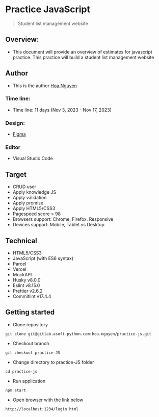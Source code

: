 # Practice JavaScript

> Student list management website

## Overview:

- This document will provide an overview of estimates for javascript practice. This practice will build a student list management website

## Author

- This is the author [Hoa.Nguyen](https://gitlab.asoft-python.com/hoa.nguyen)

### Time line:

- Time line: 11 days (Nov 3, 2023 - Nov 17, 2023)

### Design:

- [Figma](<https://www.figma.com/file/LjWaG6ZiQnSajtQ18EoCZ3/Crud-Operations-(Community)?type=design&node-id=0-1&mode=design&t=S6ArtZu7LgN33w4B-0>)

### Editor

- Visual Studio Code

## Target

- CRUD user
- Apply knowledge JS
- Apply validation
- Apply promise
- Apply HTML5/CSS3
- Pagespeed score > 98
- Browsers support: Chrome, Firefox. Responsive
- Devices support: Mobile, Tablet vs Desktop

## Technical

- HTML5/CSS3
- JavaScript (with ES6 syntax)
- Parcel
- Vercel
- MockAPI
- Husky v8.0.0
- Eslint v8.15.0
- Prettier v2.6.2
- Commitlint v17.4.4

## Getting started

- Clone repository

```
git clone git@gitlab.asoft-python.com:hoa.nguyen/practice-js.git
```

- Checkout branch

```
git checkout practice-JS
```

- Change directory to practice-JS folder

```
cd practice-js
```

- Run application

```
npm start
```

- Open browser with the link below

```
http://localhost:1234/login.html
```
